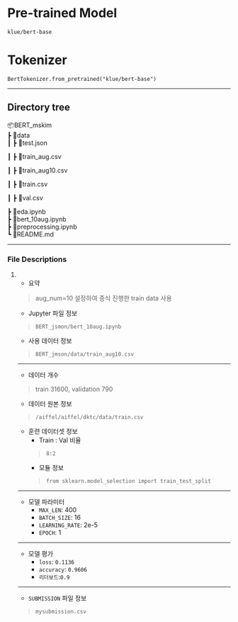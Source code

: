 # Pre-trained Model
`klue/bert-base`

# Tokenizer
`BertTokenizer.from_pretrained("klue/bert-base")`

---

## Directory tree
📦BERT_mskim  
 ┣ 📂data  
 ┃ ┣ 📜test.json
 
 ┃ ┣ 📜train_aug.csv 
 
 ┃ ┣ 📜train_aug10.csv  
 
 ┃ ┣ 📜train.csv  
 
 ┃ ┣ 📜val.csv
 
 ┣ 📜eda.ipynb  
 ┣ 📜bert_10aug.ipynb  
 ┣ 📜preprocessing.ipynb  
 ┗ 📜README.md  
 
---

### File Descriptions

1. 
    - 요약
    > aug_num=10 설정하여 증식 진행한 train data 사용
    - Jupyter 파일 정보
    > `BERT_jsmon/bert_10aug.ipynb`
    - 사용 데이터 정보
    > `BERT_jmson/data/train_aug10.csv`
    ---
    - 데이터 개수
    > train 31600, validation 790
    - 데이터 원본 정보
    > `/aiffel/aiffel/dktc/data/train.csv`
    - 훈련 데이터셋 정보
        - Train : Val 비율
        > `8:2`
        - 모듈 정보
        > `from sklearn.model_selection import train_test_split`
    ---
    - 모델 파라미터
        - `MAX_LEN`: 400
        - `BATCH_SIZE`: 16
        - `LEARNING_RATE`: 2e-5
        - `EPOCH`: 1
    ---
    - 모델 평가
        - `loss`: `0.1136`
        - `accuracy`: `0.9606`
        - `리더보드`:`0.9`
    ---
    - `SUBMISSION` 파일 정보
    > `mysubmission.csv`
